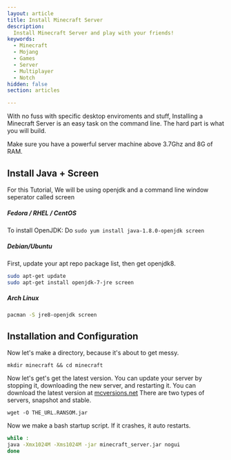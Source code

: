 ```yaml
---
layout: article
title: Install Minecraft Server
description: 
  Install Minecraft Server and play with your friends!
keywords:
  - Minecraft
  - Mojang
  - Games
  - Server
  - Multiplayer
  - Notch
hidden: false
section: articles

---
```


With no fuss with specific desktop enviroments and stuff, Installing a Minecraft Server is an easy task on the command line. The hard part is what you will build.

Make sure you have a powerful server machine above 3.7Ghz and 8G of RAM.

## Install Java + Screen

For this Tutorial, We will be using openjdk and a command line window seperator called screen

##### Fedora / RHEL / CentOS
To install OpenJDK: Do ```sudo yum install java-1.8.0-openjdk screen```
##### Debian/Ubuntu
First, update your apt repo package list, then get openjdk8.
```bash
sudo apt-get update
sudo apt-get install openjdk-7-jre screen
```
##### Arch Linux
```bash
pacman -S jre8-openjdk screen
```
## Installation and Configuration

Now let's make a directory, because it's about to get messy.
```
mkdir minecraft && cd minecraft
```

Now let's get's get the latest version. You can update your server by stopping it, downloading the new server, and restarting it. You can download the latest version at [mcversions.net](https://mcversions.net) There are two types of servers, snapshot and stable.
```
wget -O THE_URL.RANSOM.jar
```
Now we make a bash startup script. If it crashes, it auto restarts.

```bash
while :
java -Xmx1024M -Xms1024M -jar minecraft_server.jar nogui
done
```

